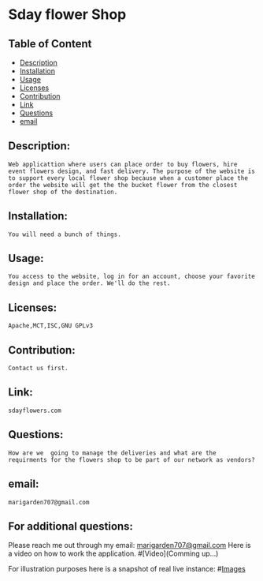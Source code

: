 # Sday flower Shop

## Table of Content

- [Description](#Description)
- [Installation](#Installation)
- [Usage](#Usage)
- [Licenses](#Licenses)
- [Contribution](#Contribution)
- [Link](#Link)
- [Questions](#Questions)
- [email](#email)

## Description:
    Web applicattion where users can place order to buy flowers, hire event flowers design, and fast delivery. The purpose of the website is to support every local flower shop because when a customer place the order the website will get the the bucket flower from the closest flower shop of the destination.
## Installation:
    You will need a bunch of things.
## Usage:
    You access to the website, log in for an account, choose your favorite design and place the order. We'll do the rest.
## Licenses:
    Apache,MCT,ISC,GNU GPLv3
## Contribution:
    Contact us first.
## Link:
    sdayflowers.com
## Questions:
    How are we  going to manage the deliveries and what are the requirments for the flowers shop to be part of our network as vendors?
## email:
    marigarden707@gmail.com

## For additional questions:
   Please reach me out through my email: marigarden707@gmail.com
   Here is a video on how to work the application.
#[Video](Comming up...)

For illustration purposes here is a snapshot of real live instance:
#[Images](https://github.com/Rey79-coder/Sday/blob/main/src/assets/mockup/hero-banner.gif)

